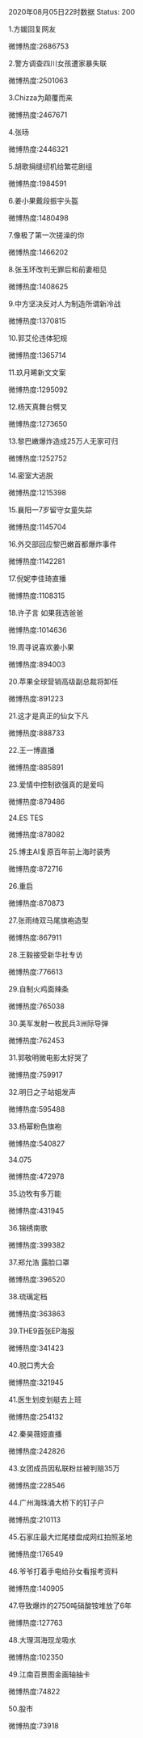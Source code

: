 2020年08月05日22时数据
Status: 200

1.方媛回复网友

微博热度:2686753

2.警方调查四川女孩遭家暴失联

微博热度:2501063

3.Chizza为颠覆而来

微博热度:2467671

4.张旸

微博热度:2446321

5.胡歌捐缝纫机给繁花剧组

微博热度:1984591

6.姜小果戴段振宇头盔

微博热度:1480498

7.像极了第一次搓澡的你

微博热度:1466202

8.张玉环改判无罪后和前妻相见

微博热度:1408625

9.中方坚决反对人为制造所谓新冷战

微博热度:1370815

10.郭艾伦违体犯规

微博热度:1365714

11.玖月晞新文文案

微博热度:1295092

12.杨天真舞台劈叉

微博热度:1273650

13.黎巴嫩爆炸造成25万人无家可归

微博热度:1252752

14.密室大逃脱

微博热度:1215398

15.襄阳一7岁留守女童失踪

微博热度:1145704

16.外交部回应黎巴嫩首都爆炸事件

微博热度:1142281

17.倪妮李佳琦直播

微博热度:1108315

18.许子言 如果我选爸爸

微博热度:1014636

19.周寻说喜欢姜小果

微博热度:894003

20.苹果全球营销高级副总裁将卸任

微博热度:891223

21.这才是真正的仙女下凡

微博热度:888733

22.王一博直播

微博热度:885891

23.爱情中控制欲强真的是爱吗

微博热度:879486

24.ES TES

微博热度:878082

25.博主AI复原百年前上海时装秀

微博热度:872716

26.重启

微博热度:870873

27.张雨绮双马尾旗袍造型

微博热度:867911

28.王毅接受新华社专访

微博热度:776613

29.自制火鸡面辣条

微博热度:765038

30.美军发射一枚民兵3洲际导弹

微博热度:762453

31.郭敬明微电影太好哭了

微博热度:759917

32.明日之子站姐发声

微博热度:595488

33.杨幂粉色旗袍

微博热度:540827

34.075

微博热度:472978

35.边牧有多万能

微博热度:431945

36.锦绣南歌

微博热度:399382

37.郑允浩 露脸口罩

微博热度:396520

38.琉璃定档

微博热度:363863

39.THE9首张EP海报

微博热度:341423

40.脱口秀大会

微博热度:321945

41.医生划皮划艇去上班

微博热度:254132

42.秦昊薇娅直播

微博热度:242826

43.女团成员因私联粉丝被判赔35万

微博热度:228546

44.广州海珠涌大桥下的钉子户

微博热度:210113

45.石家庄最大烂尾楼盘成网红拍照圣地

微博热度:176549

46.爷爷打着手电给孙女看报考资料

微博热度:140905

47.导致爆炸的2750吨硝酸铵堆放了6年

微博热度:127763

48.大理洱海现龙吸水

微博热度:102350

49.江南百景图金画轴抽卡

微博热度:74822

50.股市

微博热度:73918

